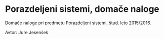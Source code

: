 # Porazdeljeni sistemi, domače naloge
Domače naloge pri predmetu Porazdeljeni sistemi, štud. leto 2015/2016.

Avtor: Jure Jesenšek
